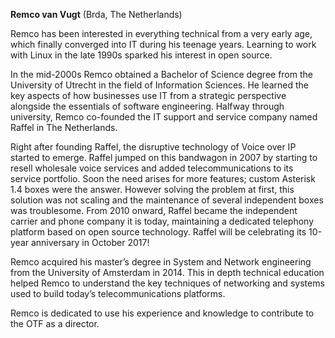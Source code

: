 **Remco van Vugt**
(Brda, The Netherlands)

Remco has been interested in everything technical from a very early age, which finally converged into IT during his teenage years. Learning to work with Linux in the late 1990s sparked his interest in open source.

In the mid-2000s Remco obtained a Bachelor of Science degree from the University of Utrecht in the field of Information Sciences. He learned the key aspects of how businesses use IT from a strategic perspective alongside the essentials of software engineering. Halfway through university, Remco co-founded the IT support and service company named Raffel in The Netherlands.

Right after founding Raffel, the disruptive technology of Voice over IP started to emerge. Raffel jumped on this bandwagon in 2007 by starting to resell wholesale voice services and added telecommunications to its service portfolio. Soon the need arises for more features; custom Asterisk 1.4 boxes were the answer. However solving the problem at first, this solution was not scaling and the maintenance of several independent boxes was troublesome. From 2010 onward, Raffel became the independent carrier and phone company it is today, maintaining a dedicated telephony platform based on open source technology. Raffel will be celebrating its 10-year anniversary in October 2017!

Remco acquired his master’s degree in System and Network engineering from the University of Amsterdam in 2014. This in depth technical education helped Remco to understand the key techniques of networking and systems used to build today’s telecommunications platforms.

Remco is dedicated to use his experience and knowledge to contribute to the OTF as a director.
